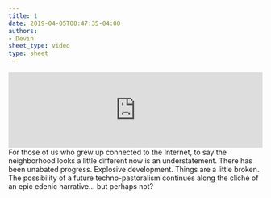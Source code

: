 ```yaml
---
title: 1
date: 2019-04-05T00:47:35-04:00
authors:
- Devin
sheet_type: video
type: sheet
---
```

<div class="sheet__item">
  <iframe width="100%" src="https://www.youtube.com/embed/8b2YTSMdMps" frameborder="0" allow="accelerometer; autoplay; encrypted-media; gyroscope; picture-in-picture" allowfullscreen></iframe>
</div>
<div class="sheet__response">
  For those of us who grew up connected to the Internet, to say the neighborhood looks a little different
  now is an understatement. There has been unabated progress. Explosive development. Things are a little
  broken. The possibility of a future techno-pastoralism continues along the cliché of an epic edenic
  narrative... but perhaps not?
</div>